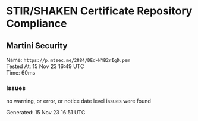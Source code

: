# STIR/SHAKEN Certificate Repository Compliance

## Martini Security

Name: `https://p.mtsec.me/2884/DEd-NYB2rIgD.pem`\
Tested At: 15 Nov 23 16:49 UTC\
Time: 60ms

### Issues

no warning, or error, or notice date level issues were found

Generated: 15 Nov 23 16:51 UTC
